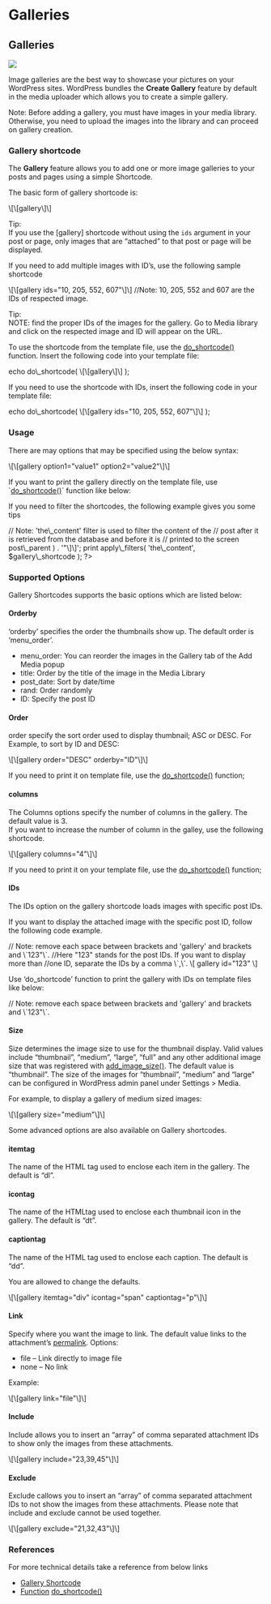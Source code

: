 # Galleries

## Galleries

[![](https://developer.wordpress.org/files/2014/10/Capture.png)](https://developer.wordpress.org/files/2014/10/Capture.png)

Image galleries are the best way to showcase your pictures on your WordPress sites. WordPress bundles the **Create Gallery** feature by default in the media uploader which allows you to create a simple gallery.

Note: Before adding a gallery, you must have images in your media library. Otherwise, you need to upload the images into the library and can proceed on gallery creation.

### Gallery shortcode

The **Gallery** feature allows you to add one or more image galleries to your posts and pages using a simple Shortcode.

The basic form of gallery shortcode is:

</p>
\[\[gallery\]\]
<p>

Tip:  
If you use the \[gallery\] shortcode without using the `ids` argument in your post or page, only images that are “attached” to that post or page will be displayed.

If you need to add multiple images with ID’s, use the following sample shortcode

</p>
\[\[gallery ids="10, 205, 552, 607"\]\]
//Note: 10, 205, 552 and 607 are the IDs of respected image.
<p>

Tip:  
NOTE: find the proper IDs of the images for the gallery. Go to Media library and click on the respected image and ID will appear on the URL.

To use the shortcode from the template file, use the [do\_shortcode()](https://developer.wordpress.org/reference/functions/do_shortcode/) function. Insert the following code into your template file:

</p>
echo do\_shortcode( \[\[gallery\]\] );
<p>

If you need to use the shortcode with IDs, insert the following code in your template file:

</p>
echo do\_shortcode( \[\[gallery ids="10, 205, 552, 607"\]\] );
<p>

### Usage

There are may options that may be specified using the below syntax:

</p>
\[\[gallery option1="value1" option2="value2"\]\]
<p>

If you want to print the gallery directly on the template file, use \`[do\_shortcode()](https://developer.wordpress.org/reference/functions/do_shortcode/)\` function like below:

</p>
<?php echo do\_shortcode('\[\[gallery option1="value1"\]\]'); ?>
<p>

If you need to filter the shortcodes, the following example gives you some tips

</p>
// Note: 'the\_content' filter is used to filter the content of the
// post after it is retrieved from the database and before it is 
// printed to the screen
 <?php $gallery\_shortcode = '\[\[gallery id="' . intval( $post->post\_parent ) . '"\]\]';
    print apply\_filters( 'the\_content', $gallery\_shortcode );
 ?>
<p>

### Supported Options

Gallery Shortcodes supports the basic options which are listed below:

#### Orderby

‘orderby’ specifies the order the thumbnails show up. The default order is ‘menu\_order’.

*   menu\_order: You can reorder the images in the Gallery tab of the Add Media popup
*   title: Order by the title of the image in the Media Library
*   post\_date: Sort by date/time
*   rand: Order randomly
*   ID: Specify the post ID

#### Order

order specify the sort order used to display thumbnail; ASC or DESC. For Example, to sort by ID and DESC:

</p>
\[\[gallery order="DESC" orderby="ID"\]\]
<p>

If you need to print it on template file, use the [do\_shortcode()](https://developer.wordpress.org/reference/functions/do_shortcode/) function;

</p>

<p>

#### columns

The Columns options specify the number of columns in the gallery. The default value is 3.  
If you want to increase the number of column in the galley, use the following shortcode.

</p>
\[\[gallery columns="4"\]\]
<p>

If you need to print it on your template file, use the [do\_shortcode()](https://developer.wordpress.org/reference/functions/do_shortcode/) function;

</p>
<?php echo do\_shortcode(' \[\[gallery columns="4"\]\] '); ?>
<p>

#### IDs

The IDs option on the gallery shortcode loads images with specific post IDs.

If you want to display the attached image with the specific post ID, follow the following code example.

</p>
// Note: remove each space between brackets and 'gallery' and brackets and \`123"\`.
//Here "123" stands for the post IDs. If you want to display more than
//one ID, separate the IDs by a comma \`,\`.
\[ gallery id="123" \]
<p>

Use ‘do\_shortcode’ function to print the gallery with IDs on template files like below:

</p>
// Note: remove each space between brackets and 'gallery' and brackets and \`123"\`.
<?php echo do\_shortcode(' \[ gallery id="123" \] '); ?>
<p>

#### Size

Size determines the image size to use for the thumbnail display. Valid values include “thumbnail”, “medium”, “large”, “full” and any other additional image size that was registered with [add\_image\_size()](https://developer.wordpress.org/reference/functions/add_image_size/). The default value is “thumbnail”. The size of the images for “thumbnail”, “medium” and “large” can be configured in WordPress admin panel under Settings > Media.

For example, to display a gallery of medium sized images:

</p>
\[\[gallery size="medium"\]\]
<p>

Some advanced options are also available on Gallery shortcodes.

#### itemtag

The name of the HTML tag used to enclose each item in the gallery. The default is “dl”.

#### icontag

The name of the HTMLtag used to enclose each thumbnail icon in the gallery. The default is “dt”.

#### captiontag

The name of the HTML tag used to enclose each caption. The default is “dd”.

You are allowed to change the defaults.

</p>
\[\[gallery itemtag="div" icontag="span" captiontag="p"\]\]
<p>

#### Link

Specify where you want the image to link. The default value links to the attachment’s [permalink](https://codex.wordpress.org/Using_Permalinks). Options:

*   file – Link directly to image file
*   none – No link

Example:

</p>
\[\[gallery link="file"\]\]
<p>

#### Include

Include allows you to insert an “array” of comma separated attachment IDs to show only the images from these attachments.

</p>
\[\[gallery include="23,39,45"\]\]
<p>

#### Exclude

Exclude callows you to insert an “array” of comma separated attachment IDs to not show the images from these attachments. Please note that include and exclude cannot be used together.

</p>
\[\[gallery exclude="21,32,43"\]\]
<p>

### References

For more technical details take a reference from below links

*   [Gallery Shortcode](https://codex.wordpress.org/Gallery_Shortcode)
*   [Function](https://developer.wordpress.org/reference/functions/do_shortcode/) [do\_shortcode()](https://developer.wordpress.org/reference/functions/do_shortcode/)
